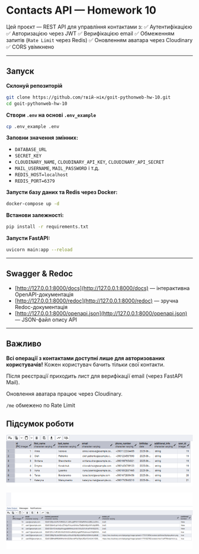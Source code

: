 # **Contacts API — Homework 10**

Цей проєкт — REST API для управління контактами з:
✅ Аутентифікацією
✅ Авторизацією через JWT
✅ Верифікацією email
✅ Обмеженням запитів (`Rate Limit` через Redis)
✅ Оновленням аватара через Cloudinary
✅ CORS увімкнено

---

## Запуск

**Склонуй репозиторій**

```bash
git clone https://github.com/твій-нік/goit-pythonweb-hw-10.git
cd goit-pythonweb-hw-10
```

**Створи `.env` на основі `.env_example`**

```bash
cp .env_example .env
```

**Заповни значення змінних:**

* `DATABASE_URL`
* `SECRET_KEY`
* `CLOUDINARY_NAME`, `CLOUDINARY_API_KEY`, `CLOUDINARY_API_SECRET`
* `MAIL_USERNAME`, `MAIL_PASSWORD` і т.д.
* `REDIS_HOST=localhost`
* `REDIS_PORT=6379`

**Запусти базу даних та Redis через Docker:**

```bash
docker-compose up -d
```

**Встанови залежності:**

```bash
pip install -r requirements.txt
```

**Запусти FastAPI:**

```bash
uvicorn main:app --reload
```

---

##  **Swagger & Redoc**

* [http://127.0.0.1:8000/docs](http://127.0.0.1:8000/docs) — інтерактивна OpenAPI-документація
* [http://127.0.0.1:8000/redoc](http://127.0.0.1:8000/redoc) — зручна Redoc-документація
* [http://127.0.0.1:8000/openapi.json](http://127.0.0.1:8000/openapi.json) — JSON-файл опису API

---

## **Важливо**

**Всі операції з контактами доступні лише для авторизованих користувачів!**
Кожен користувач бачить тільки свої контакти.

Після реєстрації приходить лист для верифікації email (через FastAPI Mail).

Оновлення аватара працює через Cloudinary.

`/me` обмежено по Rate Limit

## Підсумок роботи

![Контакти](./img/contacts.png)

![Користувачі](./img/users.png)

